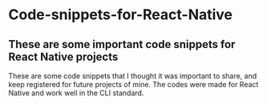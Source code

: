 # Code-snippets-for-React-Native
## These are some important code snippets for React Native projects

These are some code snippets that I thought it was important to share, and keep registered for future projects of mine. The codes were made for React Native and work well in the CLI standard.
